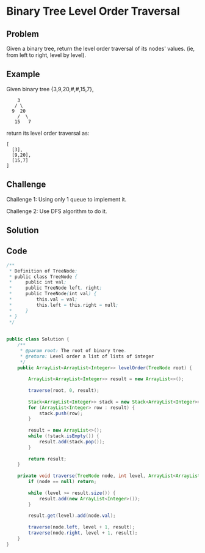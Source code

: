 Binary Tree Level Order Traversal
===


Problem
-------

Given a binary tree, return the level order traversal of its nodes' values. (ie, from left to right, level by level).

Example
-------

Given binary tree {3,9,20,#,#,15,7},

        3
       / \
      9  20
        /  \
       15   7
 

return its level order traversal as:

    [
      [3],
      [9,20],
      [15,7]
    ]

Challenge
---------

Challenge 1: Using only 1 queue to implement it.

Challenge 2: Use DFS algorithm to do it.

Solution
--------

Code
----

```java
/**
 * Definition of TreeNode:
 * public class TreeNode {
 *     public int val;
 *     public TreeNode left, right;
 *     public TreeNode(int val) {
 *         this.val = val;
 *         this.left = this.right = null;
 *     }
 * }
 */
 
 
public class Solution {
    /**
     * @param root: The root of binary tree.
     * @return: Level order a list of lists of integer
     */
    public ArrayList<ArrayList<Integer>> levelOrder(TreeNode root) {
        
        ArrayList<ArrayList<Integer>> result = new ArrayList<>();
        
        traverse(root, 0, result);
        
        Stack<ArrayList<Integer>> stack = new Stack<ArrayList<Integer>>();
        for (ArrayList<Integer> row : result) {
            stack.push(row);
        }
        
        result = new ArrayList<>();
        while (!stack.isEmpty()) {
            result.add(stack.pop());
        }
        
        return result;
    }
    
    private void traverse(TreeNode node, int level, ArrayList<ArrayList<Integer>> result) {
        if (node == null) return;
        
        while (level >= result.size()) {
            result.add(new ArrayList<Integer>());
        }
        
        result.get(level).add(node.val);
        
        traverse(node.left, level + 1, result);
        traverse(node.right, level + 1, result);
    }
}
```